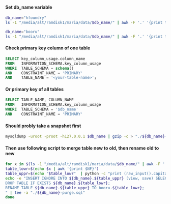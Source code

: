 #### Set db_name variable
```bash
db_name="hfoundry"
ls -1 "/media/alt/ramdisk1/maria/data/$db_name/" | awk -F '.' '{print tolower($1)}' | sort | uniq -c | grep -Ev ^2

db_name="booru"
ls -1 "/media/alt/ramdisk1/maria/data/$db_name/" | awk -F '.' '{print tolower($1)}' | sort | uniq -c | grep -Ev ^2
```
#### Check primary key column of one table
```sql
SELECT key_column_usage.column_name
FROM   INFORMATION_SCHEMA.key_column_usage
WHERE  TABLE_SCHEMA = schema()
AND    CONSTRAINT_NAME = 'PRIMARY'
AND    TABLE_NAME = '<your-table-name>';
```
#### Or primary key of all tables
```sql
SELECT TABLE_NAME, COLUMN_NAME
FROM   INFORMATION_SCHEMA.key_column_usage
WHERE  TABLE_SCHEMA = '$db_name'
AND    CONSTRAINT_NAME = 'PRIMARY'
```
#### Should probly take a snapshot first
```bash
mysqldump -uroot -proot -h127.0.0.1 $db_name | gzip -c > "./${db_name}-snapshot.gz"
```
#### Then use following script to merge table new to old, then rename old to new
```bash
for x in $(ls -1 "/media/alt/ramdisk1/maria/data/$db_name/" | awk -F '.' '{print tolower($1)}' | sort | uniq -c | grep -Ev ^2); do
table_lowr=$(echo $x | awk '{print $NF}')
table_uppr=$(echo "$table_lowr"  | python -c "print (raw_input().capitalize().strip())")
echo -e "INSERT IGNORE INTO ${db_name}.${table_uppr} (view, save) SELECT view, save FROM ${db_name}.${table_lowr};
DROP TABLE IF EXISTS ${db_name}.${table_lowr};
RENAME TABLE ${db_name}.${table_uppr} TO booru.${table_lowr};
" | tee -a "./${db_name}-purge.sql"
done
```
